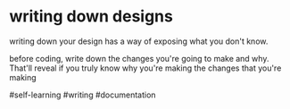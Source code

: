 # writing down designs
writing down your design has a way of exposing what you don't know.

before coding, write down the changes you're going to make and why. That'll
reveal if you truly know why you're making the changes that you're making

#self-learning #writing #documentation
